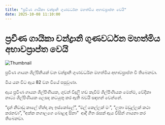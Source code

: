 ```yaml
---
title: "ප්‍රවීණ ගායිකා චන්ද්‍රානි ගුණවර්ධන මහත්මිය අභාවප්‍රාප්ත‍ වෙයි"
date: 2025-10-08 11:10:00
---
```


# ප්‍රවීණ ගායිකා චන්ද්‍රානි ගුණවර්ධන මහත්මිය අභාවප්‍රාප්ත‍ වෙයි

![Thumbnail](https://helakuru.sgp1.cdn.digitaloceanspaces.com/esana/images/lib/chandrani-gunawarshana-j.jpg)

ප්‍රවීණ ගායන ශිල්පිනියක් වන චන්ද්‍රානි ගුණවර්ධන මහත්මිය අභාවප්‍රාප්ත වී තිබෙනවා.

මිය යන විට ඇය 82 වන වියේ පසුවුණා.

ඇය ප්‍රවීණ ගායන ශිල්පිණියක, ගුවන් විදුලි හඩ කැවීම් ශිල්පිණියක මෙන්ම, වේදිකා නාට්‍ය ශිල්පිණියක ලෙසද කටයුතු කර ඇති බවයි සඳහන් වෙන්නේ.

“දැන් නිවාඩු කාලේ හින්දා නෑ ඉස්කෝලේ”, “මල් කෙල්ලක් මං”, “ලතා මඩුල්ලක් කථා කරනවා”, “අක්ක නගාලගෙ බොළඳ සිනා”  ආදී ගීත රැසක් ඇය විසින් ගායනා කර තිබෙනවා.


